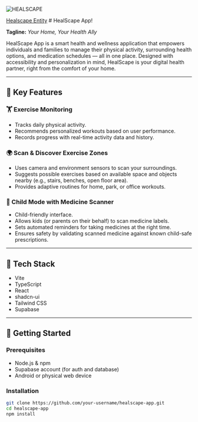 ![HEALSCAPE](https://raw.githubusercontent.com/username/repo/branch/path/to/image.png)

[Healscape Entity](https://github.com/user-attachments/assets/14ccd2e5-a0b9-4b68-8461-9de2d0c71fa0) # HealScape App!


**Tagline:** _Your Home, Your Health Ally_

HealScape App is a smart health and wellness application that empowers individuals and families to manage their physical activity, surrounding health options, and medication schedules — all in one place. Designed with accessibility and personalization in mind, HealScape is your digital health partner, right from the comfort of your home.

---

## 🌟 Key Features

### 🏋️ Exercise Monitoring
- Tracks daily physical activity.
- Recommends personalized workouts based on user performance.
- Records progress with real-time activity data and history.

### 🌍 Scan & Discover Exercise Zones
- Uses camera and environment sensors to scan your surroundings.
- Suggests possible exercises based on available space and objects nearby (e.g., stairs, benches, open floor area).
- Provides adaptive routines for home, park, or office workouts.

### 👶 Child Mode with Medicine Scanner
- Child-friendly interface.
- Allows kids (or parents on their behalf) to scan medicine labels.
- Sets automated reminders for taking medicines at the right time.
- Ensures safety by validating scanned medicine against known child-safe prescriptions.

---

## 📱 Tech Stack

- Vite
- TypeScript
- React
- shadcn-ui
- Tailwind CSS
- Supabase


---

## 🚀 Getting Started

### Prerequisites
- Node.js & npm
- Supabase account (for auth and database)
- Android or physical web device

### Installation

```bash
git clone https://github.com/your-username/healscape-app.git
cd healscape-app
npm install


